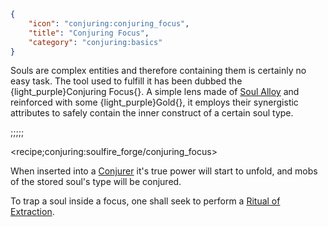 ```json
{
    "icon": "conjuring:conjuring_focus",
    "title": "Conjuring Focus",
    "category": "conjuring:basics"
}
```

Souls are complex entities and therefore containing them is certainly no easy task. The tool used to fulfill it has 
been dubbed the {light_purple}Conjuring Focus{}. A simple lens made of 
[Soul Alloy](^conjuring:basics/soul_composite_materials) and reinforced with some {light_purple}Gold{}, 
it employs their synergistic attributes to safely contain the inner construct of a certain soul type.

;;;;;

<recipe;conjuring:soulfire_forge/conjuring_focus>

When inserted into a [Conjurer](^conjuring:basics/conjurer) it's true power will start to unfold, and mobs of the 
stored soul's type will be conjured.


To trap a soul inside a focus, one shall seek to perform a
[Ritual of Extraction](^conjuring:rituals/ritual_of_extraction).